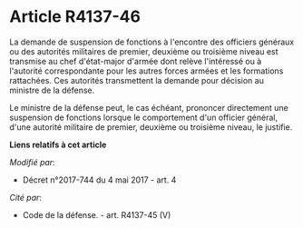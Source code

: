 # Article R4137-46

La demande de suspension de fonctions à l'encontre des officiers généraux ou des autorités militaires de premier, deuxième ou
troisième niveau est transmise au chef d'état-major d'armée dont relève l'intéressé ou à l'autorité correspondante pour les
autres forces armées et les formations rattachées. Ces autorités transmettent la demande pour décision au ministre de la
défense.

Le ministre de la défense peut, le cas échéant, prononcer directement une suspension de fonctions lorsque le comportement
d'un officier général, d'une autorité militaire de premier, deuxième ou troisième niveau, le justifie.

**Liens relatifs à cet article**

_Modifié par_:

  - Décret n°2017-744 du 4 mai 2017 - art. 4

_Cité par_:

  - Code de la défense. - art. R4137-45 (V)
